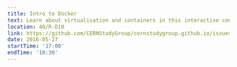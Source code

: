```yaml
---
title: Intro to Docker
text: Learn about virtualisation and containers in this interactive code-along session
location: 40/R-D10
link: https://github.com/CERNStudyGroup/cernstudygroup.github.io/issues/48
date: 2016-05-27
startTime: '17:00'
endTime: '18:30'
---
```


